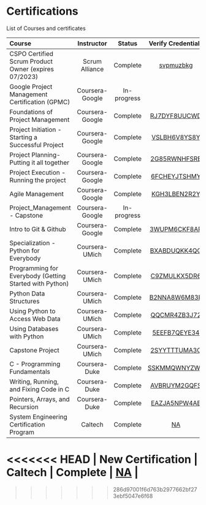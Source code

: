 # Certifications
List of Courses and certificates

| Course                         | Instructor               | Status  | Verify Credentials  |
| :------------------------------ |:------------------------:| :-------:| :------------:|
| CSPO Certified Scrum Product Owner (expires 07/2023) | Scrum Alliance | Complete | [svpmuzbkg](https://bcert.me/svpmuzbkg) |
| Google Project Management Certification (GPMC) | Coursera-Google | In-progress | []() |
| Foundations of Project Management | Coursera-Google | Complete | [RJ7DYF8UUCWD](https://www.coursera.org/account/accomplishments/certificate/RJ7DYF8UUCWD) |
| Project Initiation - Starting a Successful Project | Coursera-Google | Complete | [VSLBH6V8YS8Y](https://www.coursera.org/account/accomplishments/certificate/VSLBH6V8YS8Y) |
| Project Planning- Putting it all together | Coursera-Google | Complete | [2G85RWNHFSRE](https://www.coursera.org/account/accomplishments/certificate/2G85RWNHFSRE) |
| Project Execution - Running the project | Coursera-Google | Complete | [6FCHEYJTSHMY](https://www.coursera.org/account/accomplishments/certificate/6FCHEYJTSHMY) |
| Agile Management | Coursera-Google | Complete | [KGH3LBEN2R2Y](https://www.coursera.org/account/accomplishments/certificate/KGH3LBEN2R2Y) |
| Project_Management - Capstone | Coursera-Google | In-progress | []() |
| Intro to Git & Github | Coursera-Google | Complete | [3WUPM6CKF8AR](https://www.coursera.org/account/accomplishments/certificate/3WUPM6CKF8AR) |
| Specialization - Python for Everybody | Coursera-UMich | Complete | [BXABDUQKK4QQ](https://www.coursera.org/account/accomplishments/specialization/certificate/BXABDUQKK4QQ) |
| Programming for Everybody (Getting Started with Python) | Coursera-UMich | Complete | [C9ZMULKX5DR6](https://www.coursera.org/account/accomplishments/certificate/C9ZMULKX5DR6) |
| Python Data Structures | Coursera-UMich | Complete | [B2NNA8W6M83R](https://www.coursera.org/account/accomplishments/certificate/B2NNA8W6M83R) |
| Using Python to Access Web Data | Coursera-UMich | Complete | [QQCMR4ZB3J72](https://www.coursera.org/account/accomplishments/certificate/QQCMR4ZB3J72) |
| Using Databases with Python | Coursera-UMich | Complete | [5EEFB7QEYE34](https://www.coursera.org/account/accomplishments/certificate/5EEFB7QEYE34) |
| Capstone Project | Coursera-UMich | Complete | [2SYYTTTUMA3C](https://www.coursera.org/account/accomplishments/certificate/2SYYTTTUMA3C) |
| C - Programming Fundamentals | Coursera-Duke | Complete | [SSKMMQWNYZWA](https://www.coursera.org/account/accomplishments/certificate/SSKMMQWNYZWA) |
| Writing, Running, and Fixing Code in C | Coursera-Duke | Complete | [AVBRUYM2GQFS](https://www.coursera.org/account/accomplishments/certificate/AVBRUYM2GQFS) |
| Pointers, Arrays, and Recursion | Coursera-Duke | Complete | [EAZJA5NPW4AE](https://www.coursera.org/account/accomplishments/certificate/EAZJA5NPW4AE) |
| System Engineering Certification Program | Caltech | Complete | [NA](NA) |
<<<<<<< HEAD
| New Certification | Caltech | Complete | [NA](NA) |
=======
>>>>>>> 286d97001f6d763b2977662bf273ebf5047e6f68
